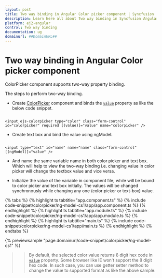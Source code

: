 ```yaml
---
layout: post
title: Two way binding in Angular Color picker component | Syncfusion
description: Learn here all about Two way binding in Syncfusion Angular Color picker component of Syncfusion Essential JS 2 and more.
platform: ej2-angular
control: Two way binding 
documentation: ug
domainurl: ##DomainURL##
---
```


# Two way binding in Angular Color picker component

ColorPicker component supports two-way property binding.

The steps to perform two-way binding.

* Create [ColorPicker](https://ej2.syncfusion.com/angular/documentation/color-picker/getting-started#getting-started) component and binds the [`value`](https://ej2.syncfusion.com/angular/documentation/api/color-picker#value) property as like the below code snippet.

```

<input ejs-colorpicker type="color" class="form-control" id="colorpicker" required [(value)]="value" name="colorpicker" />

```

* Create text box and bind the value using ngModel.

```

<input type="text" id="name" name="name" class="form-control" [(ngModel)]="value" />

```

* And name the same variable name in both color picker and text box. Which will help to view the two-way binding i.e. changing value in color picker will change the textbox value and vice versa.

* Initialize the value of the variable in component file, while will be bound to color picker and text box initially. The values will be changed synchronously while changing any one (color picker or text-box) value.

{% tabs %}
{% highlight ts tabtitle="app.component.ts" %}
{% include code-snippet/colorpicker/ng-model-cs1/app/app.component.ts %}
{% endhighlight %}
{% highlight ts tabtitle="app.module.ts" %}
{% include code-snippet/colorpicker/ng-model-cs1/app/app.module.ts %}
{% endhighlight %}
{% highlight ts tabtitle="main.ts" %}
{% include code-snippet/colorpicker/ng-model-cs1/app/main.ts %}
{% endhighlight %}
{% endtabs %}
  
{% previewsample "page.domainurl/code-snippet/colorpicker/ng-model-cs1" %}

>> By default, the selected color value returns 8 digit hex code in [`value`](https://ej2.syncfusion.com/angular/documentation/api/color-picker#value) property. Some browser like IE won't support the 8 digit hex code. In such case, you can use getter setter method to change the value to supported format as like the above sample.
